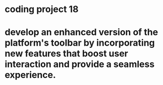 # coding project 18
 
# develop an enhanced version of the platform's toolbar by incorporating new features that boost user interaction and provide a seamless experience.